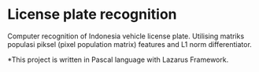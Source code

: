 # License plate recognition
Computer recognition of Indonesia vehicle license plate.
Utilising matriks populasi piksel (pixel population matrix) features and L1 norm differentiator.

*This project is written in Pascal language with Lazarus Framework.
